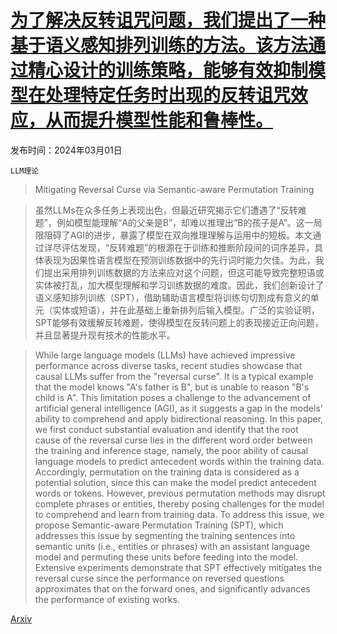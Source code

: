 # [为了解决反转诅咒问题，我们提出了一种基于语义感知排列训练的方法。该方法通过精心设计的训练策略，能够有效抑制模型在处理特定任务时出现的反转诅咒效应，从而提升模型性能和鲁棒性。](https://arxiv.org/abs/2403.00758)

发布时间：2024年03月01日

`LLM理论`

> Mitigating Reversal Curse via Semantic-aware Permutation Training

> 虽然LLMs在众多任务上表现出色，但最近研究揭示它们遭遇了“反转难题”，例如模型能理解“A的父亲是B”，却难以推理出“B的孩子是A”。这一局限阻碍了AGI的进步，暴露了模型在双向推理理解与运用中的短板。本文通过详尽评估发现，“反转难题”的根源在于训练和推断阶段间的词序差异，具体表现为因果性语言模型在预测训练数据中的先行词时能力欠佳。为此，我们提出采用排列训练数据的方法来应对这个问题，但这可能导致完整短语或实体被打乱，加大模型理解和学习训练数据的难度。因此，我们创新设计了语义感知排列训练（SPT），借助辅助语言模型将训练句切割成有意义的单元（实体或短语），并在此基础上重新排列后输入模型。广泛的实验证明，SPT能够有效缓解反转难题，使得模型在反转问题上的表现接近正向问题，并且显著提升现有技术的性能水平。

> While large language models (LLMs) have achieved impressive performance across diverse tasks, recent studies showcase that causal LLMs suffer from the "reversal curse". It is a typical example that the model knows "A's father is B", but is unable to reason "B's child is A". This limitation poses a challenge to the advancement of artificial general intelligence (AGI), as it suggests a gap in the models' ability to comprehend and apply bidirectional reasoning. In this paper, we first conduct substantial evaluation and identify that the root cause of the reversal curse lies in the different word order between the training and inference stage, namely, the poor ability of causal language models to predict antecedent words within the training data. Accordingly, permutation on the training data is considered as a potential solution, since this can make the model predict antecedent words or tokens. However, previous permutation methods may disrupt complete phrases or entities, thereby posing challenges for the model to comprehend and learn from training data. To address this issue, we propose Semantic-aware Permutation Training (SPT), which addresses this issue by segmenting the training sentences into semantic units (i.e., entities or phrases) with an assistant language model and permuting these units before feeding into the model. Extensive experiments demonstrate that SPT effectively mitigates the reversal curse since the performance on reversed questions approximates that on the forward ones, and significantly advances the performance of existing works.

[Arxiv](https://arxiv.org/abs/2403.00758)